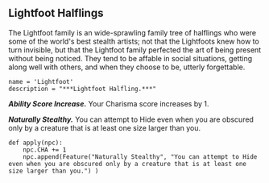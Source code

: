 ## Lightfoot Halflings
The Lightfoot family is an wide-sprawling family tree of halflings who were some of the world's best stealth artists; not that the Lightfoots knew how to turn invisible, but that the Lightfoot family perfected the art of being present without being noticed. They tend to be affable in social situations, getting along well with others, and when they choose to be, utterly forgettable.

```
name = 'Lightfoot'
description = "***Lightfoot Halfling.***"
```

***Ability Score Increase.*** Your Charisma score increases by 1.

***Naturally Stealthy.*** You can attempt to Hide even when you are obscured only by a creature that is at least one size larger than you.

```
def apply(npc):
    npc.CHA += 1
    npc.append(Feature("Naturally Stealthy", "You can attempt to Hide even when you are obscured only by a creature that is at least one size larger than you.") )
```
